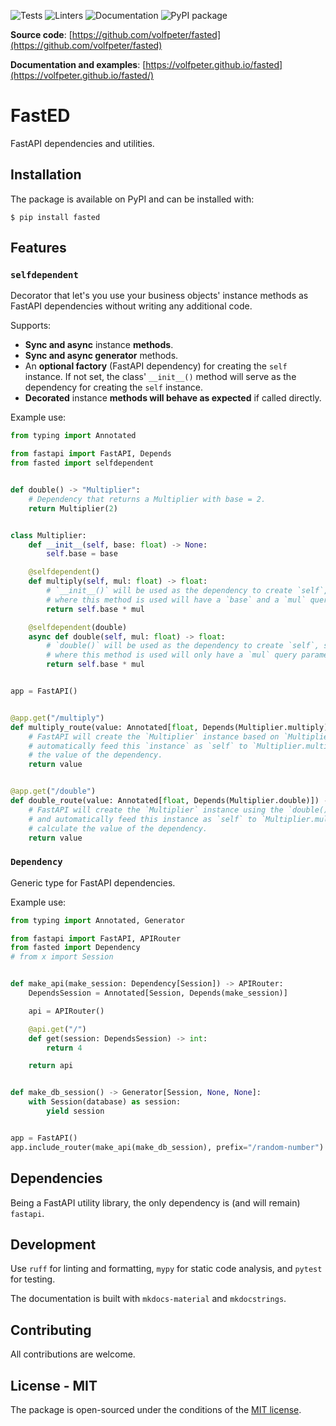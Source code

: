 ![Tests](https://github.com/volfpeter/fasted/actions/workflows/tests.yml/badge.svg)
![Linters](https://github.com/volfpeter/fasted/actions/workflows/linters.yml/badge.svg)
![Documentation](https://github.com/volfpeter/fasted/actions/workflows/build-docs.yml/badge.svg)
![PyPI package](https://img.shields.io/pypi/v/fasted?color=%2334D058&label=PyPI%20Package)

**Source code**: [https://github.com/volfpeter/fasted](https://github.com/volfpeter/fasted)

**Documentation and examples**: [https://volfpeter.github.io/fasted](https://volfpeter.github.io/fasted/)

# FastED

FastAPI dependencies and utilities.

## Installation

The package is available on PyPI and can be installed with:

```console
$ pip install fasted
```

## Features

### `selfdependent`

Decorator that let's you use your business objects' instance methods as FastAPI dependencies without writing any additional code.

Supports:

- **Sync and async** instance **methods**.
- **Sync and async generator** methods.
- An **optional factory** (FastAPI dependency) for creating the `self` instance. If not set, the class' `__init__()` method will serve as the dependency for creating the `self` instance.
- **Decorated** instance **methods will behave as expected** if called directly.

Example use:

```python
from typing import Annotated

from fastapi import FastAPI, Depends
from fasted import selfdependent


def double() -> "Multiplier":
    # Dependency that returns a Multiplier with base = 2.
    return Multiplier(2)


class Multiplier:
    def __init__(self, base: float) -> None:
        self.base = base

    @selfdependent()
    def multiply(self, mul: float) -> float:
        # `__init__()` will be used as the dependency to create `self`, so the route
        # where this method is used will have a `base` and a `mul` query parameter.
        return self.base * mul

    @selfdependent(double)
    async def double(self, mul: float) -> float:
        # `double()` will be used as the dependency to create `self`, so the route
        # where this method is used will only have a `mul` query parameter.
        return self.base * mul


app = FastAPI()


@app.get("/multiply")
def multiply_route(value: Annotated[float, Depends(Multiplier.multiply)]) -> float:
    # FastAPI will create the `Multiplier` instance based on `Multiplier.__init__()` and
    # automatically feed this `instance` as `self` to `Multiplier.multiply()` to calculate
    # the value of the dependency.
    return value


@app.get("/double")
def double_route(value: Annotated[float, Depends(Multiplier.double)]) -> float:
    # FastAPI will create the `Multiplier` instance using the `double()` factory (dependency)
    # and automatically feed this instance as `self` to `Multiplier.multiply()` to
    # calculate the value of the dependency.
    return value
```

### `Dependency`

Generic type for FastAPI dependencies.

Example use:

```python
from typing import Annotated, Generator

from fastapi import FastAPI, APIRouter
from fasted import Dependency
# from x import Session


def make_api(make_session: Dependency[Session]) -> APIRouter:
    DependsSession = Annotated[Session, Depends(make_session)]

    api = APIRouter()

    @api.get("/")
    def get(session: DependsSession) -> int:
        return 4

    return api


def make_db_session() -> Generator[Session, None, None]:
    with Session(database) as session:
        yield session


app = FastAPI()
app.include_router(make_api(make_db_session), prefix="/random-number")
```

## Dependencies

Being a FastAPI utility library, the only dependency is (and will remain) `fastapi`.

## Development

Use `ruff` for linting and formatting, `mypy` for static code analysis, and `pytest` for testing.

The documentation is built with `mkdocs-material` and `mkdocstrings`.

## Contributing

All contributions are welcome.

## License - MIT

The package is open-sourced under the conditions of the [MIT license](https://choosealicense.com/licenses/mit/).
